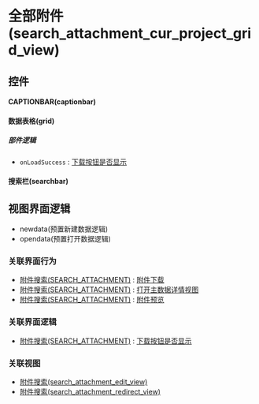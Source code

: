 # 全部附件(search_attachment_cur_project_grid_view)  <!-- {docsify-ignore-all} -->



## 控件
#### CAPTIONBAR(captionbar)
#### 数据表格(grid)

##### 部件逻辑
* `onLoadSuccess` : [下载按钮是否显示](module/Base/search_attachment/uilogic/download_show)
#### 搜索栏(searchbar)

## 视图界面逻辑
  * newdata(预置新建数据逻辑)
  * opendata(预置打开数据逻辑)


### 关联界面行为
  * [附件搜索(SEARCH_ATTACHMENT)](module/Base/search_attachment) : [附件下载](module/Base/search_attachment#界面行为)
  * [附件搜索(SEARCH_ATTACHMENT)](module/Base/search_attachment) : [打开主数据详情视图](module/Base/search_attachment#界面行为)
  * [附件搜索(SEARCH_ATTACHMENT)](module/Base/search_attachment) : [附件预览](module/Base/search_attachment#界面行为)

### 关联界面逻辑
  * [附件搜索(SEARCH_ATTACHMENT)](module/Base/search_attachment) : [下载按钮是否显示](module/Base/search_attachment/uilogic/download_show)

### 关联视图
  * [附件搜索(search_attachment_edit_view)](app/view/search_attachment_edit_view)
  * [附件搜索(search_attachment_redirect_view)](app/view/search_attachment_redirect_view)

<script>
 const { createApp } = Vue
  createApp({
    data() {
      return {

      }
    }
  }).use(ElementPlus).mount('#app')
</script>